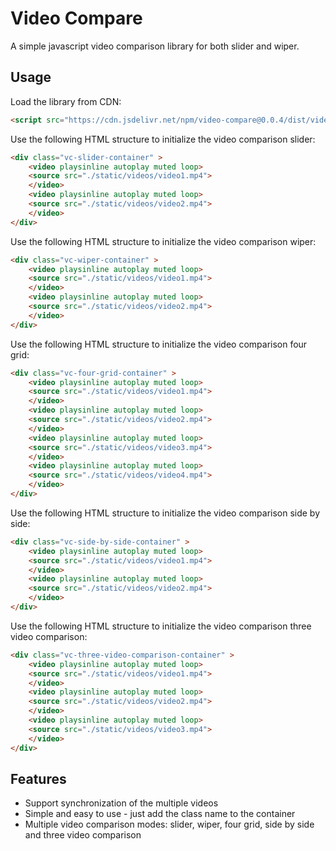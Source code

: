 # Video Compare

A simple javascript video comparison library for both slider and wiper.

## Usage

Load the library from CDN:

```html
<script src="https://cdn.jsdelivr.net/npm/video-compare@0.0.4/dist/video-compare.min.js"></script>
```

Use the following HTML structure to initialize the video comparison slider:

```html
<div class="vc-slider-container" >
    <video playsinline autoplay muted loop>
    <source src="./static/videos/video1.mp4">
    </video>
    <video playsinline autoplay muted loop>
    <source src="./static/videos/video2.mp4">
    </video>
</div>
```

Use the following HTML structure to initialize the video comparison wiper:

```html
<div class="vc-wiper-container" >
    <video playsinline autoplay muted loop>
    <source src="./static/videos/video1.mp4">
    </video>
    <video playsinline autoplay muted loop>
    <source src="./static/videos/video2.mp4">
    </video>
</div>
```

Use the following HTML structure to initialize the video comparison four grid:

```html
<div class="vc-four-grid-container" >
    <video playsinline autoplay muted loop>
    <source src="./static/videos/video1.mp4">
    </video>
    <video playsinline autoplay muted loop>
    <source src="./static/videos/video2.mp4">
    </video>
    <video playsinline autoplay muted loop>
    <source src="./static/videos/video3.mp4">
    </video>
    <video playsinline autoplay muted loop>
    <source src="./static/videos/video4.mp4">
    </video>
</div>
```

Use the following HTML structure to initialize the video comparison side by side:

```html
<div class="vc-side-by-side-container" >
    <video playsinline autoplay muted loop>
    <source src="./static/videos/video1.mp4">
    </video>
    <video playsinline autoplay muted loop>
    <source src="./static/videos/video2.mp4">
    </video>
</div>
```

Use the following HTML structure to initialize the video comparison three video comparison:

```html
<div class="vc-three-video-comparison-container" >
    <video playsinline autoplay muted loop>
    <source src="./static/videos/video1.mp4">
    </video>
    <video playsinline autoplay muted loop>
    <source src="./static/videos/video2.mp4">
    </video>
    <video playsinline autoplay muted loop>
    <source src="./static/videos/video3.mp4">
    </video>
</div>
```

## Features

- Support synchronization of the multiple videos
- Simple and easy to use - just add the class name to the container
- Multiple video comparison modes: slider, wiper, four grid, side by side and three video comparison